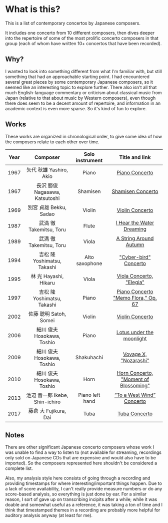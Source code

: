 # What is this?

This is a list of contemporary concertos by Japanese composers.

It includes one concerto from 10 different composers, then dives deeper
into the repertoire of some of the most prolific concerto composers in
that group (each of whom have written 10+ concertos that have been recorded).

## Why?

I wanted to look into something different from what I'm familiar with,
but still something that had an approachable starting point.
I had encountered several great pieces by some contemporary Japanese
composers, so it seemed like an interesting topic to explore further.
There also isn't all that much English-language commentary or criticism about
classical music from Japan (relative to that about music by Western composers),
even though there does seem to be a decent amount of repertoire, and
information in an academic context is even more sparse.
So it's kind of fun to explore.

## Works

These works are organized in chronological order, to give some idea of
how the composers relate to each other over time.

Year |              Composer             | Solo instrument | Title and link
:--: | :-------------------------------: | :-------------: | :------------:
1967 | 矢代 秋雄 Yashiro, Akio            | Piano           | [Piano Concerto](./concertos/08-yashiro-piano-concerto.md)
1967 | 長沢 勝俊 Nagasawa, Katsutoshi     | Shamisen        | [Shamisen Concerto](./concertos/06-nagasawa-shamisen-concerto.md)
1969 | 別宮 貞雄 Bekku, Sadao             | Violin          | [Violin Concerto](./concertos/05-bekku-violin-concerto.md)
1987 | 武満 徹 Takemitsu, Toru            | Flute           | [I Hear the Water Dreaming](./concertos/12-takemitsu-water-dreaming.md)
1989 | 武満 徹 Takemitsu, Toru            | Viola           | [A String Around Autumn](./concertos/02-takemitsu-a-string-around-autumn.md)
1994 | 吉松 隆 Yoshimatsu, Takashi        | Alto saxophone  | ["Cyber-bird" Concerto](./concertos/01-yoshimatsu-cyberbird.md)
1995 | 林 光 Hayashi, Hikaru              | Viola           | [Viola Concerto, "Elegia"](./concertos/11-hayashi-viola-concerto-elegia.md)
1997 | 吉松 隆 Yoshimatsu, Takashi        | Piano           | [Piano Concerto "Memo Flora," Op. 67](./concertos/13-yoshimatsu-memo-flora.md)
2002 | 佐藤 聰明 Satoh, Somei             | Violin          | [Violin Concerto](./concertos/10-satoh-violin-concerto.md)
2006 | 細川 俊夫 Hosokawa, Toshio         | Piano           | [Lotus under the moonlight](./concertos/09-hosokawa-lotus-under-the-moonlight.md)
2009 | 細川 俊夫 Hosokawa, Toshio         | Shakuhachi      | [Voyage X, "Nozarashi"](./concertos/04-hosokawa-voyage-x.md)
2010 | 細川 俊夫 Hosokawa, Toshio         | Horn            | [Horn Concerto, "Moment of Blossoming"](./concertos/07-hosokawa-moment-of-blossoming.md)
2013 | 池辺 晋一郎 Ikebe, Shin-ichiro     | Piano left hand | [“To a West Wind” Concerto](./concertos/03-ikebe-to-a-west-wind.md)
2017 | 藤倉 大 Fujikura, Dai              | Tuba            | [Tuba Concerto](./concertos/14-fujikura-tuba-concerto.md)

## Notes

There are other significant Japanese concerto composers whose work I was
unable to find a way to listen to (not available for streaming, recordings only
sold on Japanese CDs that are expensive and would also have to be imported).
So the composers represented here shouldn't be considered a complete list.

Also, my analysis style here consists of going through a recording and
providing timestamps for where interesting/important things happen.
Due to a lack of score availability, I can't really provide measure
numbers or do any score-based analysis, so everything is just done by ear.
For a similar reason, I sort of gave up on transcribing incipits after a while;
while it was doable and somewhat useful as a reference, it was taking a
ton of time and I think that timestamped themes in a recording are probably
more helpful for auditory analysis anyway (at least for me).
